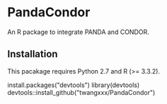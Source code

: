 # PandaCondor
An R package to integrate PANDA and CONDOR.

## Installation
This pacakage requires Python 2.7 and R (>= 3.3.2).

  install.packages("devtools")
  library(devtools)
  devtools::install_github("twangxxx/PandaCondor")

